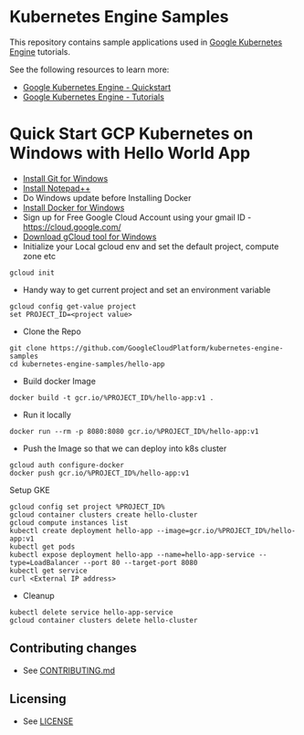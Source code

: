 # Kubernetes Engine Samples

This repository contains sample applications used in
[Google Kubernetes Engine](https://cloud.google.com/kubernetes-engine/) tutorials.

See the following resources to learn more:

- [Google Kubernetes Engine - Quickstart](https://cloud.google.com/kubernetes-engine/docs/quickstart)
- [Google Kubernetes Engine - Tutorials](https://cloud.google.com/kubernetes-engine/docs/tutorials)

# Quick Start GCP Kubernetes on Windows with Hello World App

- [Install Git for Windows](https://github.com/git-for-windows/git/releases/download/v2.28.0.windows.1/Git-2.28.0-64-bit.exe)
- [Install Notepad++](https://github.com/notepad-plus-plus/notepad-plus-plus/releases/download/v7.8.8/npp.7.8.8.Installer.x64.exe)
- Do Windows update before Installing Docker
- [Install Docker for Windows](https://download.docker.com/win/stable/Docker%20Desktop%20Installer.exe)
- Sign up for Free Google Cloud Account using your gmail ID - https://cloud.google.com/
- [Download gCloud tool for Windows](https://dl.google.com/dl/cloudsdk/channels/rapid/GoogleCloudSDKInstaller.exe)
- Initialize your Local gcloud env and set the default project, compute zone etc
```
gcloud init
```
- Handy way to get current project and set an environment variable
```
gcloud config get-value project
set PROJECT_ID=<project value>
```
- Clone the Repo
```
git clone https://github.com/GoogleCloudPlatform/kubernetes-engine-samples
cd kubernetes-engine-samples/hello-app
```
- Build docker Image
```
docker build -t gcr.io/%PROJECT_ID%/hello-app:v1 .
```
- Run it locally
```
docker run --rm -p 8080:8080 gcr.io/%PROJECT_ID%/hello-app:v1
```
- Push the Image so that we can deploy into k8s cluster
```
gcloud auth configure-docker
docker push gcr.io/%PROJECT_ID%/hello-app:v1
```
Setup GKE
```
gcloud config set project %PROJECT_ID%
gcloud container clusters create hello-cluster
gcloud compute instances list
kubectl create deployment hello-app --image=gcr.io/%PROJECT_ID%/hello-app:v1
kubectl get pods
kubectl expose deployment hello-app --name=hello-app-service --type=LoadBalancer --port 80 --target-port 8080
kubectl get service
curl <External IP address>
```
- Cleanup
```
kubectl delete service hello-app-service
gcloud container clusters delete hello-cluster
```
## Contributing changes

* See [CONTRIBUTING.md](CONTRIBUTING.md)

## Licensing

* See [LICENSE](LICENSE)
